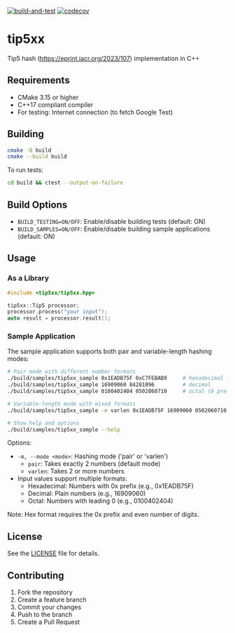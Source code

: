 [![build-and-test](https://github.com/maxirmx/tip5/actions/workflows/build-and-test.yml/badge.svg?branch=main)](https://github.com/maxirmx/tip5/actions/workflows/build-and-test.yml)
[![codecov](https://codecov.io/gh/maxirmx/tip5/graph/badge.svg?token=R7ie8bhkCG)](https://codecov.io/gh/maxirmx/tip5)

# tip5xx

Tip5 hash (https://eprint.iacr.org/2023/107) implementation in C++

## Requirements

- CMake 3.15 or higher
- C++17 compliant compiler
- For testing: Internet connection (to fetch Google Test)

## Building

```bash
cmake -B build
cmake --build build
```

To run tests:
```bash
cd build && ctest --output-on-failure
```

## Build Options

- `BUILD_TESTING=ON/OFF`: Enable/disable building tests (default: ON)
- `BUILD_SAMPLES=ON/OFF`: Enable/disable building sample applications (default: ON)

## Usage

### As a Library

```cpp
#include <tip5xx/tip5xx.hpp>

tip5xx::Tip5 processor;
processor.process("your input");
auto result = processor.result();
```

### Sample Application

The sample application supports both pair and variable-length hashing modes:

```bash
# Pair mode with different number formats
./build/samples/tip5xx_sample 0x1EADB75F 0xC7FEBAB9     # hexadecimal (0x prefix)
./build/samples/tip5xx_sample 16909060 84281096         # decimal
./build/samples/tip5xx_sample 0100402404 0502060710     # octal (0 prefix)

# Variable-length mode with mixed formats
./build/samples/tip5xx_sample -m varlen 0x1EADB75F 16909060 0502060710

# Show help and options
./build/samples/tip5xx_sample --help
```

Options:
- `-m, --mode <mode>`: Hashing mode ('pair' or 'varlen')
  - `pair`: Takes exactly 2 numbers (default mode)
  - `varlen`: Takes 2 or more numbers
- Input values support multiple formats:
  - Hexadecimal: Numbers with 0x prefix (e.g., 0x1EADB75F)
  - Decimal: Plain numbers (e.g., 16909060)
  - Octal: Numbers with leading 0 (e.g., 0100402404)

Note: Hex format requires the 0x prefix and even number of digits.

## License

See the [LICENSE](LICENSE) file for details.

## Contributing

1. Fork the repository
2. Create a feature branch
3. Commit your changes
4. Push to the branch
5. Create a Pull Request
